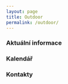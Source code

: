 ```yaml
---
layout: page
title: Outdoor
permalink: /outdoor/
---
```


### Aktuální informace

### Kalendář

### Kontakty